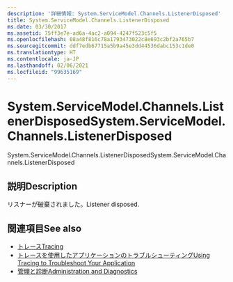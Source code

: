 ```yaml
---
description: '詳細情報: System.ServiceModel.Channels.ListenerDisposed'
title: System.ServiceModel.Channels.ListenerDisposed
ms.date: 03/30/2017
ms.assetid: 75ff3e7e-ad6a-4ac2-a094-4247f523c5f5
ms.openlocfilehash: 08a48f816c78a1793473022c8e693c2bf2a765b7
ms.sourcegitcommit: ddf7edb67715a5b9a45e3dd44536dabc153c1de0
ms.translationtype: HT
ms.contentlocale: ja-JP
ms.lasthandoff: 02/06/2021
ms.locfileid: "99635169"
---
```

# <a name="systemservicemodelchannelslistenerdisposed"></a><span data-ttu-id="2c340-103">System.ServiceModel.Channels.ListenerDisposed</span><span class="sxs-lookup"><span data-stu-id="2c340-103">System.ServiceModel.Channels.ListenerDisposed</span></span>

<span data-ttu-id="2c340-104">System.ServiceModel.Channels.ListenerDisposed</span><span class="sxs-lookup"><span data-stu-id="2c340-104">System.ServiceModel.Channels.ListenerDisposed</span></span>  
  
## <a name="description"></a><span data-ttu-id="2c340-105">説明</span><span class="sxs-lookup"><span data-stu-id="2c340-105">Description</span></span>  

 <span data-ttu-id="2c340-106">リスナーが破棄されました。</span><span class="sxs-lookup"><span data-stu-id="2c340-106">Listener disposed.</span></span>  
  
## <a name="see-also"></a><span data-ttu-id="2c340-107">関連項目</span><span class="sxs-lookup"><span data-stu-id="2c340-107">See also</span></span>

- [<span data-ttu-id="2c340-108">トレース</span><span class="sxs-lookup"><span data-stu-id="2c340-108">Tracing</span></span>](index.md)
- [<span data-ttu-id="2c340-109">トレースを使用したアプリケーションのトラブルシューティング</span><span class="sxs-lookup"><span data-stu-id="2c340-109">Using Tracing to Troubleshoot Your Application</span></span>](using-tracing-to-troubleshoot-your-application.md)
- [<span data-ttu-id="2c340-110">管理と診断</span><span class="sxs-lookup"><span data-stu-id="2c340-110">Administration and Diagnostics</span></span>](../index.md)
